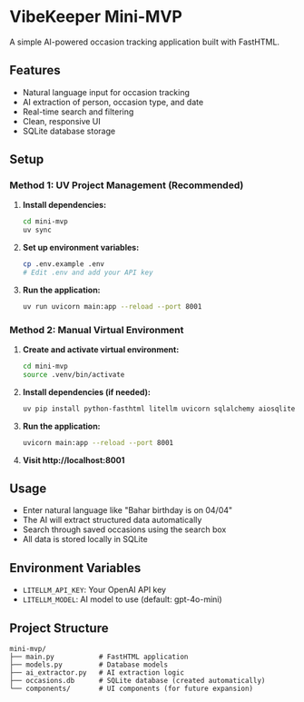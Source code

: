 # VibeKeeper Mini-MVP

A simple AI-powered occasion tracking application built with FastHTML.

## Features

- Natural language input for occasion tracking
- AI extraction of person, occasion type, and date
- Real-time search and filtering
- Clean, responsive UI
- SQLite database storage

## Setup

### Method 1: UV Project Management (Recommended)

1. **Install dependencies:**
   ```bash
   cd mini-mvp
   uv sync
   ```

2. **Set up environment variables:**
   ```bash
   cp .env.example .env
   # Edit .env and add your API key
   ```

3. **Run the application:**
   ```bash
   uv run uvicorn main:app --reload --port 8001
   ```

### Method 2: Manual Virtual Environment

1. **Create and activate virtual environment:**
   ```bash
   cd mini-mvp
   source .venv/bin/activate
   ```

2. **Install dependencies (if needed):**
   ```bash
   uv pip install python-fasthtml litellm uvicorn sqlalchemy aiosqlite
   ```

3. **Run the application:**
   ```bash
   uvicorn main:app --reload --port 8001
   ```

4. **Visit http://localhost:8001**

## Usage

- Enter natural language like "Bahar birthday is on 04/04"
- The AI will extract structured data automatically
- Search through saved occasions using the search box
- All data is stored locally in SQLite

## Environment Variables

- `LITELLM_API_KEY`: Your OpenAI API key
- `LITELLM_MODEL`: AI model to use (default: gpt-4o-mini)

## Project Structure

```
mini-mvp/
├── main.py           # FastHTML application
├── models.py         # Database models
├── ai_extractor.py   # AI extraction logic
├── occasions.db      # SQLite database (created automatically)
└── components/       # UI components (for future expansion)
```